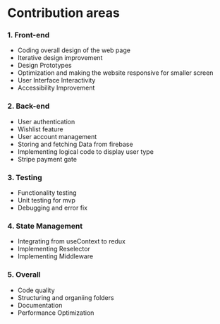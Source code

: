 # Contribution areas

### 1. Front-end
- Coding overall design of the web page
- Iterative design improvement
- Design Prototypes
- Optimization and making the website responsive for smaller screen
- User Interface  Interactivity
- Accessibility Improvement


### 2. Back-end
- User authentication
- Wishlist feature
- User account management
- Storing and fetching Data from firebase
- Implementing logical code to display user type
- Stripe payment gate



### 3. Testing
- Functionality  testing
- Unit testing for mvp
- Debugging and error fix

### 4. State Management
- Integrating from useContext to redux
- Implementing Reselector
- Implementing Middleware 

### 5. Overall
- Code quality
- Structuring and organiing folders
- Documentation
- Performance Optimization

